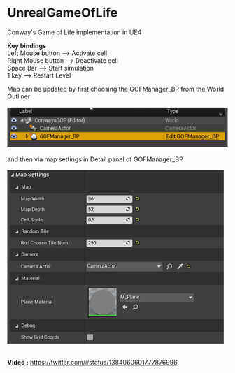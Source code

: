 # UnrealGameOfLife
 Conway's Game of Life implementation in UE4

<b>Key bindings</b> <br>
Left Mouse button --> Activate cell <br>
Right Mouse button --> Deactivate cell <br>
Space Bar --> Start simulation <br>
1 key --> Restart Level <br>

Map can be updated by first choosing the GOFManager_BP from the World Outliner  <br>
<br>![](https://github.com/Vergillus/UnrealGameOfLife/blob/main/Screenshots/SS2.png) <br>
<br>and then via map settings in Detail panel of GOFManager_BP <br>
<br>![](https://github.com/Vergillus/UnrealGameOfLife/blob/main/Screenshots/SS1.png) <br>

<br> <b>Video :</b> https://twitter.com/i/status/1384060601777876996 <br>

